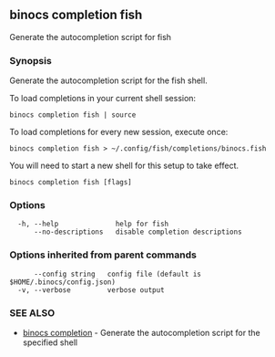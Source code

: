 ## binocs completion fish

Generate the autocompletion script for fish

### Synopsis

Generate the autocompletion script for the fish shell.

To load completions in your current shell session:

	binocs completion fish | source

To load completions for every new session, execute once:

	binocs completion fish > ~/.config/fish/completions/binocs.fish

You will need to start a new shell for this setup to take effect.


```
binocs completion fish [flags]
```

### Options

```
  -h, --help              help for fish
      --no-descriptions   disable completion descriptions
```

### Options inherited from parent commands

```
      --config string   config file (default is $HOME/.binocs/config.json)
  -v, --verbose         verbose output
```

### SEE ALSO

* [binocs completion](binocs_completion.md)	 - Generate the autocompletion script for the specified shell

